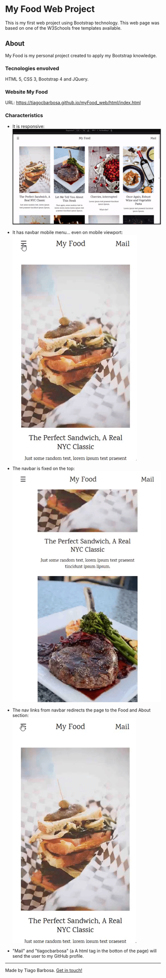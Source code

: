 # My Food Web Project

This is my first web project using Bootstrap technology. This web page was based on one of the W3Schools free templates available.

## About

My Food is my personal project created to apply my Bootstrap knowledge.

### Tecnologies envolved
HTML 5, CSS 3, Bootstrap 4 and JQuery.

### Website My Food
URL: https://tiagocbarbosa.github.io/myFood_web/html/index.html

### Characteristics

* It is responsive:  
<kbd><img src="readMeFiles/responsive.gif" />

* It has navbar mobile menu... even on mobile viewport:  
<kbd><img src="readMeFiles/mobileNavbar.gif" />

* The navbar is fixed on the top:  
<kbd><img src="readMeFiles/fixedNavbar.gif" />

* The nav links from navbar redirects the page to the Food and About section:  
<kbd><img src="readMeFiles/redirection.gif" />

* "Mail" and "tiagocbarbosa" (a A html tag in the botton of the page) will send the user to my GitHub profile.

------

Made by Tiago Barbosa. <a href="https://www.linkedin.com/in/tiagocastrobarbosa" target="_blank">Get in touch!</a>
